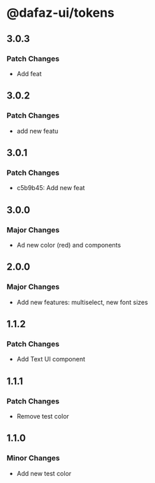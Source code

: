 # @dafaz-ui/tokens

## 3.0.3

### Patch Changes

- Add feat

## 3.0.2

### Patch Changes

- add new featu

## 3.0.1

### Patch Changes

- c5b9b45: Add new feat

## 3.0.0

### Major Changes

- Ad new color (red) and components

## 2.0.0

### Major Changes

- Add new features: multiselect, new font sizes

## 1.1.2

### Patch Changes

- Add Text UI component

## 1.1.1

### Patch Changes

- Remove test color

## 1.1.0

### Minor Changes

- Add new test color
